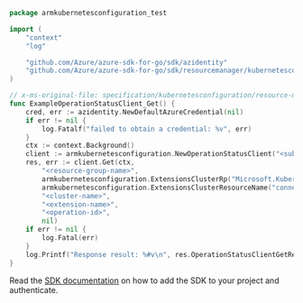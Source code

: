 ```go
package armkubernetesconfiguration_test

import (
	"context"
	"log"

	"github.com/Azure/azure-sdk-for-go/sdk/azidentity"
	"github.com/Azure/azure-sdk-for-go/sdk/resourcemanager/kubernetesconfiguration/armkubernetesconfiguration"
)

// x-ms-original-file: specification/kubernetesconfiguration/resource-manager/Microsoft.KubernetesConfiguration/preview/2022-01-01-preview/examples/GetExtensionAsyncOperationStatus.json
func ExampleOperationStatusClient_Get() {
	cred, err := azidentity.NewDefaultAzureCredential(nil)
	if err != nil {
		log.Fatalf("failed to obtain a credential: %v", err)
	}
	ctx := context.Background()
	client := armkubernetesconfiguration.NewOperationStatusClient("<subscription-id>", cred, nil)
	res, err := client.Get(ctx,
		"<resource-group-name>",
		armkubernetesconfiguration.ExtensionsClusterRp("Microsoft.Kubernetes"),
		armkubernetesconfiguration.ExtensionsClusterResourceName("connectedClusters"),
		"<cluster-name>",
		"<extension-name>",
		"<operation-id>",
		nil)
	if err != nil {
		log.Fatal(err)
	}
	log.Printf("Response result: %#v\n", res.OperationStatusClientGetResult)
}
```

Read the [SDK documentation](https://github.com/Azure/azure-sdk-for-go/blob/sdk%2Fresourcemanager%2Fkubernetesconfiguration%2Farmkubernetesconfiguration%2Fv0.3.0/sdk/resourcemanager/kubernetesconfiguration/armkubernetesconfiguration/README.md) on how to add the SDK to your project and authenticate.
